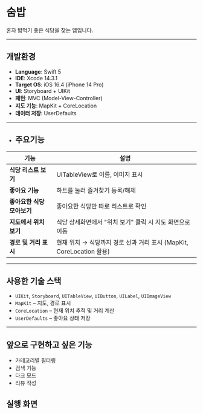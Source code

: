 # 숨밥

혼자 밥먹기 좋은 식당을 찾는 앱입니다.

---

## 개발환경


- **Language**: Swift 5  
- **IDE**: Xcode 14.3.1  
- **Target OS**: iOS 16.4 (iPhone 14 Pro)  
- **UI**: Storyboard + UIKit  
- **패턴**: MVC (Model-View-Controller)  
- **지도 기능**: MapKit + CoreLocation  
- **데이터 저장**: UserDefaults

---

- ## 주요기능
  
| 기능 | 설명 |
|------|------|
|  **식당 리스트 보기** | UITableView로 이름, 이미지 표시 |
|  **좋아요 기능** | 하트를 눌러 즐겨찾기 등록/해제 |
|  **좋아요한 식당 모아보기** | 좋아요한 식당만 따로 리스트로 확인 |
|  **지도에서 위치 보기** | 식당 상세화면에서 "위치 보기" 클릭 시 지도 화면으로 이동 |
|  **경로 및 거리 표시** | 현재 위치 → 식당까지 경로 선과 거리 표시 (MapKit, CoreLocation 활용) |

---
## 사용한 기술 스택

- `UIKit`, `Storyboard`, `UITableView`, `UIButton`, `UILabel`, `UIImageView`
- `MapKit` – 지도, 경로 표시  
- `CoreLocation` – 현재 위치 추적 및 거리 계산  
- `UserDefaults` – 좋아요 상태 저장  

---

## 앞으로 구현하고 싶은 기능

- 카테고리별 필터링
- 검색 기능
- 다크 모드
- 리뷰 작성
  

## 실행 화면


